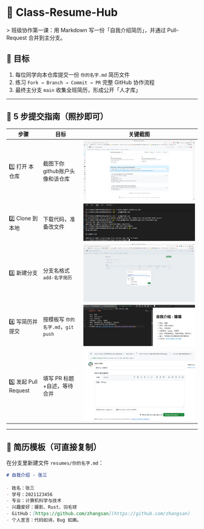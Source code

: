 # 📄 Class-Resume-Hub
&gt; 班级协作第一课：用 Markdown 写一份「自我介绍简历」，并通过 Pull-Request 合并到主分支。

## 🎯 目标
1. 每位同学向本仓库提交一份 `你的名字.md` 简历文件  
2. 练习 `Fork → Branch → Commit → PR` 完整 GitHub 协作流程  
3. 最终主分支 `main` 收集全班简历，形成公开「人才库」

---

## 🚀 5 步提交指南（照抄即可）

| 步骤 | 目标 | 关键截图 |
|----|----|----|
| 1️⃣ 打开 本仓库 | 截图下你github账户头像和该仓库 | ![cut](docs/img/1-cut.png) |
| 2️⃣ Clone 到本地 | 下载代码，准备改文件 | ![clone](docs/img/2-clone.png) |
| 3️⃣ 新建分支 | 分支名格式 `add-名字简历` | ![branch](docs/img/3-branch.png) |
| 4️⃣ 写简历并提交 | 按模板写 `你的名字.md`，`git push` | ![commit](docs/img/4-commit.png) |
| 5️⃣ 发起 Pull Request | 填写 PR 标题+自述，等待合并 | ![pr](docs/img/5-pr.png) |

---

## 📝 简历模板（可直接复制）
在分支里新建文件 `resumes/你的名字.md`：

```markdown
# 自我介绍 - 张三

- 姓名：张三  
- 学号：2021123456  
- 专业：计算机科学与技术  
- 兴趣爱好：摄影、Rust、羽毛球  
- GitHub：[https://github.com/zhangsan](https://github.com/zhangsan)  
- 个人宣言：代码如诗，Bug 如画。